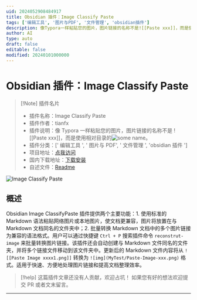 ```yaml
---
uid: 2024052908484917
title: Obsidian 插件：Image Classify Paste
tags: ['编辑工具', '图片与PDF', '文件管理', 'obsidian插件']
description: 像Typora一样粘贴您的图片，图片链接的名称不是![[Paste xxx]]，而是使用相对目录的![some name](relative-directory/xxx.png)。
author: AI
type: auto
draft: false
editable: false
modified: 20240101000000
---
```


# Obsidian 插件：Image Classify Paste

> [!Note] 插件名片
> - 插件名称：Image Classify Paste
> - 插件作者：tianfx
> - 插件说明：像 Typora 一样粘贴您的图片，图片链接的名称不是 ![[Paste xxx]]，而是使用相对目录的![some name](relative-directory/xxx.png)。
> - 插件分类：[' 编辑工具 ', ' 图片与 PDF', ' 文件管理 ', 'obsidian 插件 ']
> - 项目地址：[点我访问](https://github.com/ostoe/Ob-ImagePastePlugin)
> - 国内下载地址：[下载安装](https://pkmer.cn/products/plugin/pluginMarket/?image-classify-paste)
> - 自述文件：[Readme](https://ghproxy.net/https://raw.githubusercontent.com/ostoe/Ob-ImagePastePlugin/master/README.md)

![Image Classify Paste](https://cdn.pkmer.cn/covers/image-classify-paste.gif!pkmer)

## 概述

Obsidian Image ClassifyPaste 插件提供两个主要功能：1. 使用标准的 Markdown 语法粘贴网络图片或本地图片，使文档更兼容，图片将放置在与 Markdown 文档同名的文件夹中；2. 批量转换 Markdown 文档中的多个图片链接为兼容的语法格式。用户可以通过快捷键 `Ctrl + P` 搜索插件命令 `reconstrut-image` 来批量转换图片链接。该插件还会自动创建与 Markdown 文件同名的文件夹，并将多个链接文件移动到该文件夹中。更新后的 Markdown 文件内容将从 `![[Paste Image xxxx1.png]]` 转换为 `![img](MyTest/Paste-Image-xxx.png)` 格式。适用于快速、方便地处理图片链接和提高文档整理效率。

> [!help]
> 这篇插件文章还没有人贡献，欢迎占坑！
> 如果您有好的想法欢迎提交 PR 或者文末留言。

---



